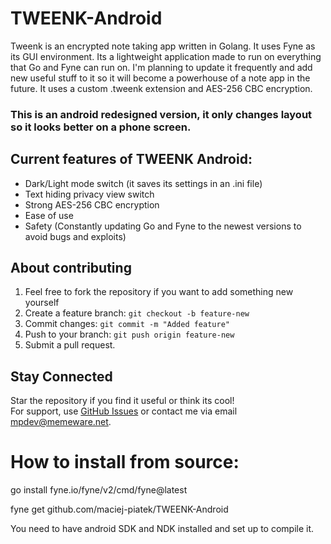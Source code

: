 # TWEENK-Android
Tweenk is an encrypted note taking app written in Golang. It uses Fyne as its GUI environment. Its a lightweight application made to run on everything that Go and Fyne can run on.
I'm planning to update it frequently and add new useful stuff to it so it will become a powerhouse of a note app in the future.
It uses a custom .tweenk extension and AES-256 CBC encryption.
### This is an android redesigned version, it only changes layout so it looks better on a phone screen.

## Current features of TWEENK Android:
* Dark/Light mode switch (it saves its settings in an .ini file)
* Text hiding privacy view switch
* Strong AES-256 CBC encryption
* Ease of use
* Safety (Constantly updating Go and Fyne to the newest versions to avoid bugs and exploits)

## **About contributing**

1. Feel free to fork the repository if you want to add something new yourself
2. Create a feature branch: `git checkout -b feature-new`
3. Commit changes: `git commit -m "Added feature"`
4. Push to your branch: `git push origin feature-new`
5. Submit a pull request.

## **Stay Connected**
Star the repository if you find it useful or think its cool!  
For support, use [GitHub Issues](https://github.com/maciej-piatek/TWEENK-Android/issues) or contact me via email mpdev@memeware.net.

# How to install from source:
go install fyne.io/fyne/v2/cmd/fyne@latest

fyne get github.com/maciej-piatek/TWEENK-Android

You need to have android SDK and NDK installed and set up to compile it.
